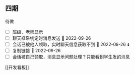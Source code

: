 ## 四期

待做
- [ ] 班级、老师显示
- [ ] 聊天框系统定时消息发送 📅 2022-09-26 
- [ ] 会话已被他人领取，实时聊天信息获取不到 📅 2022-09-26 ⏫ 
- [ ] 复制链接 📅 2022-09-26 
- [ ] 会话被自己领取，消息显示问题处理？只能看到学生发的消息

[[开发看板]]


